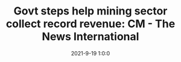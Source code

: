 ---
"title": "Govt steps help mining sector collect record revenue: CM - The News International"
"date": "2021-9-19 1:0:0"
"feed_name": "GOOGLENEWSMINING"
"feed_website": "https://news.google.com/search?q=mining%2Bincident&hl=en-US&gl=US&ceid=US:en"
"feed_rss": "https://news.google.com/rss/search?q=mining%2Bincident&hl=en-US&gl=US&ceid=US:en"
"link": "https://www.thenews.com.pk/print/893587-govt-steps-help-mining-sector-collect-record-revenue-cm"
"file": "_posts/2021-1-1-927c42fe2c91fa40da386ce65e9fac6bc8669bbc.md"
"accident": "0"
"drilling": "0"
"dead": "0"
"injured": "0"
"where": "unknown site"
---